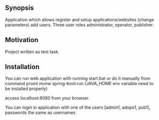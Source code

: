## Synopsis

Application which allows register and setup applications/websites (change parameters) add users. Three user roles administrator, operator, publisher.

## Motivation

Project written as test task.

## Installation

You can run web application with running start.bat or do it manually from command promt mvnw spring-boot:run
(JAVA_HOME env variable need to be installed properly)  
 
 access localhost:8080 from your browser.

You can login in application with one of the users [admin1, adops1, pub1], passwords the same as usernames



